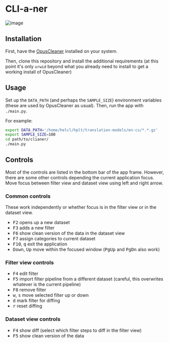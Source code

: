 # CLI-a-ner

![image](https://github.com/jindrahelcl/clianer/assets/1842355/24ace9d3-4058-4e41-afff-ef9c0275eea6)

## Installation
First, have the [OpusCleaner](https://github.com/hplt-project/OpusCleaner)
installed on your system.

Then, clone this repository and install the additional requirements (at this
point it's only `urwid` beyond what you already need to install to get a
working install of OpusCleaner)

## Usage

Set up the `DATA_PATH` (and perhaps the `SAMPLE_SIZE`) environment variables
(these are used by OpusCleaner as usual). Then, run the app with `./main.py`.

For example:

```bash
export DATA_PATH='/home/helcl/hplt/translation-models/en-cs/*.*.gz'
export SAMPLE_SIZE=100
cd path/to/clianer/
./main.py
```


## Controls

Most of the controls are listed in the bottom bar of the app frame. However,
there are some other controls depending the current application focus.
Move focus between filter view and dataset view using left and right arrow.

### Common controls

These work independently or whether focus is in the filter view or in the
dataset view.

- <kbd>F2</kbd> opens up a new dataset
- <kbd>F3</kbd> adds a new filter
- <kbd>F6</kbd> show clean version of the data in the dataset view
- <kbd>F7</kbd> assign categories to current dataset
- <kbd>F10</kbd>, <kbd>q</kbd> exit the application
- <kbd>Down</kbd>, <kbd>Up</kbd> move within the focused window
  (<kbd>PgUp</kbd> and <kbd>PgDn</kbd> also work)

### Filter view controls

- <kbd>F4</kbd> edit filter
- <kbd>F5</kbd> import filter pipeline from a different dataset (careful, this
  overwrites whatever is the current pipeline)
- <kbd>F8</kbd> remove filter
- <kbd>w</kbd>, <kbd>s</kbd> move selected filter up or down
- <kbd>d</kbd> mark filter for diffing
- <kbd>r</kbd> reset diffing

### Dataset view controls

- <kbd>F4</kbd> show diff (select which filter steps to diff in the filter
  view)
- <kbd>F5</kbd> show clean version of the data
